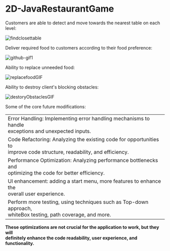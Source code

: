 # 2D-JavaRestaurantGame
Customers are able to detect and move towards the nearest table on each level:

![findclosettable](https://github.com/Chady00/2D-JavaRestaurantGame/assets/84717550/1abf35c3-86c9-44c1-b56d-11334f72437d)

Deliver required food to customers according to their food preference:

![github-gif1](https://github.com/Chady00/2D-JavaRestaurantGame/assets/84717550/52fbb481-4b6d-4a73-99ab-40d0f24cd331)


Ability to replace unneeded food:


![replacefoodGIF](https://github.com/Chady00/2D-JavaRestaurantGame/assets/84717550/544875c0-5571-459e-8468-72ee819a15aa)

Ability to destroy client's blocking obstacles:


![destoryObstaclesGIF](https://github.com/Chady00/2D-JavaRestaurantGame/assets/84717550/073bd58e-a3a5-427f-8035-e8ee904b441b)


Some of the core future modifications:

<table><tbody><tr><td>Error Handling: Implementing error handling mechanisms to handle<br>exceptions and unexpected inputs.</td></tr><tr><td>Code Refactoring: Analyzing the existing code for opportunities to<br>improve code structure, readability, and efficiency.</td></tr><tr><td>Performance Optimization: Analyzing performance bottlenecks and<br>optimizing the code for better efficiency.</td></tr><tr><td>Ul enhancement: adding a start menu, more features to enhance the<br>overall user experience.</td></tr><tr><td>Perform more testing, using techniques such as Top-down approach,<br>whiteBox testing, path coverage, and more.</td></tr></tbody></table>

 **These optimizations are not crucial for the application to work, but they will**  
 **definitely enhance the code readability, user experience, and functionality.**
